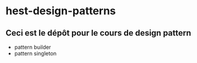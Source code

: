 # hest-design-patterns
## Ceci est le dépôt pour le cours de design pattern
- pattern builder
- pattern singleton
